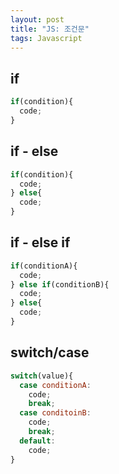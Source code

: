 ```yaml
---
layout: post
title: "JS: 조건문"
tags: Javascript
---
```


## if
```js
if(condition){
  code;
}
```
## if - else
```js
if(condition){
  code;
} else{
  code;
}
```
## if - else if
```js
if(conditionA){
  code;
} else if(conditionB){
  code;
} else{
  code;
}
```
## switch/case
```js
switch(value){
  case conditionA:
    code;
    break;
  case conditoinB:
    code;
    break;
  default:
    code;
}
```
